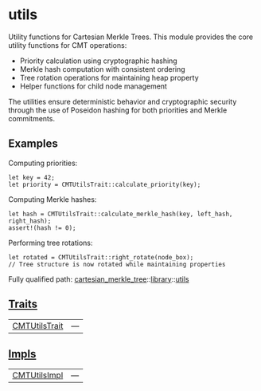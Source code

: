 # utils

Utility functions for Cartesian Merkle Trees.
This module provides the core utility functions for CMT operations:
- Priority calculation using cryptographic hashing
- Merkle hash computation with consistent ordering
- Tree rotation operations for maintaining heap property
- Helper functions for child node management

The utilities ensure deterministic behavior and cryptographic security through
the use of Poseidon hashing for both priorities and Merkle commitments.
## Examples

Computing priorities:
```cairo
let key = 42;
let priority = CMTUtilsTrait::calculate_priority(key);
```

Computing Merkle hashes:
```cairo
let hash = CMTUtilsTrait::calculate_merkle_hash(key, left_hash, right_hash);
assert!(hash != 0);
```

Performing tree rotations:
```cairo
let rotated = CMTUtilsTrait::right_rotate(node_box);
// Tree structure is now rotated while maintaining properties
```

Fully qualified path: [cartesian_merkle_tree](./cartesian_merkle_tree.md)::[library](./cartesian_merkle_tree-library.md)::[utils](./cartesian_merkle_tree-library-utils.md)


## [Traits](./cartesian_merkle_tree-library-utils-traits.md)

| | |
|:---|:---|
| [CMTUtilsTrait](./cartesian_merkle_tree-library-utils-CMTUtilsTrait.md) | — |

## [Impls](./cartesian_merkle_tree-library-utils-impls.md)

| | |
|:---|:---|
| [CMTUtilsImpl](./cartesian_merkle_tree-library-utils-CMTUtilsImpl.md) | — |
